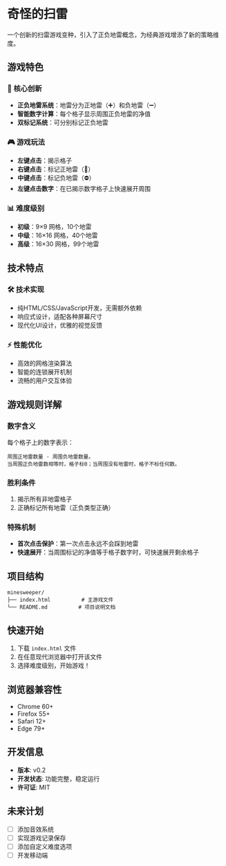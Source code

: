 # 奇怪的扫雷

一个创新的扫雷游戏变种，引入了正负地雷概念，为经典游戏增添了新的策略维度。

## 游戏特色

### 🎯 核心创新
- **正负地雷系统**：地雷分为正地雷（➕）和负地雷（➖）
- **智能数字计算**：每个格子显示周围正负地雷的净值
- **双标记系统**：可分别标记正负地雷

### 🎮 游戏玩法
- **左键点击**：揭示格子
- **右键点击**：标记正地雷（🚩）
- **中键点击**：标记负地雷（⛔）
- **左键点击数字**：在已揭示数字格子上快速展开周围

### 📊 难度级别
- **初级**：9×9 网格，10个地雷
- **中级**：16×16 网格，40个地雷  
- **高级**：16×30 网格，99个地雷

## 技术特点

### 🛠️ 技术实现
- 纯HTML/CSS/JavaScript开发，无需额外依赖
- 响应式设计，适配各种屏幕尺寸
- 现代化UI设计，优雅的视觉反馈

### ⚡ 性能优化
- 高效的网格渲染算法
- 智能的连锁展开机制
- 流畅的用户交互体验

## 游戏规则详解

### 数字含义
每个格子上的数字表示：
```
周围正地雷数量 - 周围负地雷数量。
当周围正负地雷数相等时，格子标0；当周围没有地雷时，格子不标任何数。
```

### 胜利条件
1. 揭示所有非地雷格子
2. 正确标记所有地雷（正负类型正确）

### 特殊机制
- **首次点击保护**：第一次点击永远不会踩到地雷
- **快速展开**：当周围标记的净值等于格子数字时，可快速展开剩余格子

## 项目结构
```
minesweeper/
├── index.html          # 主游戏文件
└── README.md          # 项目说明文档
```

## 快速开始
1. 下载 `index.html` 文件
2. 在任意现代浏览器中打开该文件
3. 选择难度级别，开始游戏！

## 浏览器兼容性
- Chrome 60+
- Firefox 55+
- Safari 12+
- Edge 79+

## 开发信息
- **版本**: v0.2
- **开发状态**: 功能完整，稳定运行
- **许可证**: MIT

## 未来计划
- [ ] 添加音效系统
- [ ] 实现游戏记录保存
- [ ] 添加自定义难度选项
- [ ] 开发移动端
